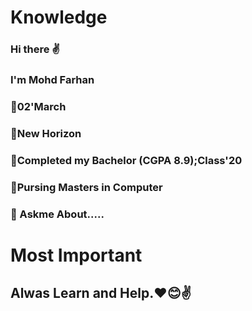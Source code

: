 # Knowledge
### Hi there ✌ 
### I'm Mohd Farhan 
### 🍰02'March 
### 🏫New Horizon 
### 🏫Completed my Bachelor (CGPA 8.9);Class'20 
### 🏫Pursing Masters in Computer
### 💬 Askme About.....

# Most Important 
## Alwas Learn and Help.❤😊✌


